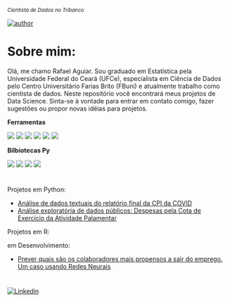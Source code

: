 <sub>*Cientista de Dados no Tribanco*</sub>

[![author](https://img.shields.io/badge/author-Rafael-cyan.svg)](https://www.linkedin.com/in/rafael-g-aguiar-1b513ab6)

# Sobre mim:

Olá, me chamo Rafael Aguiar. Sou graduado em Estatística pela Universidade Federal do Ceará (UFCe), especialista em Ciência de Dados pelo Centro Universitário Farias Brito (FBuni) e atualmente trabalho como cientista de dados. Neste repositório você encontrará meus projetos de Data Science. Sinta-se à vontade para entrar em contato comigo, fazer sugestões ou propor novas idéias para projetos.

**Ferramentas**  

![](https://img.shields.io/badge/Python-informational?style=plastic&logo=Python&logoColor=white&color=blue)
![](https://img.shields.io/badge/R-informational?style=plastic&logo=R&logoColor=white&color=darkblue)
![](https://img.shields.io/badge/SQL-informational?style=plastic&logo=MySQL&logoColor=white&color=teal)
![](https://img.shields.io/badge/Tableau-informational?style=plastic&logo=Tableau&logoColor=white&color=red)
![](https://img.shields.io/badge/Amazon_AWS-232F3E?style=plastic&logo=amazon-aws&logoColor=white)
![](https://img.shields.io/badge/Power_Bi-F2C811?style=plastic&logo=powerbi&logoColor=black)

**Bilbiotecas Py** 

![](https://img.shields.io/badge/Pandas-informational?style=flat&logo=pandas&logoColor=white&color=150458)
![](https://img.shields.io/badge/ScikitLearn-informational?style=flat&logo=scikit-learn&logoColor=white&color=red)
![](https://img.shields.io/badge/NumPy-informational?style=flat&logo=numpy&logoColor=white&color=013243)
![](https://img.shields.io/badge/SciPy-informational?style=flat&logo=scipy&logoColor=white&color=8CAAE6)

# 
Projetos em Python:
* [Análise de dados textuais do relatório final da CPI da COVID](https://github.com/rgaguiar/rgaguiar/blob/main/analise_dados_textuais_CPI_COVID.ipynb)
* [Análise exploratória de dados públicos: Despesas pela Cota de Exercício da Atividade Palamentar](https://github.com/rgaguiar/dados-publicos/blob/master/CotaParlamentar.ipynb)


Projetos em R:

em Desenvolvimento:
* [Prever quais são os colaboradores mais propensos a sair do emprego. Um caso usando Redes Neurais](https://github.com/rgaguiar/deep-learning-RH/blob/main/DeepLearning_RH.ipynb)


 
#
[![Linkedin](https://img.shields.io/badge/-Rafael%20Aguiar-blue?style=flat-square&logo=Linkedin&logoColor=white&link=https://www.linkedin.com/in/rafael-g-aguiar-1b513ab6/)](https://www.linkedin.com/in/rafael-g-aguiar-1b513ab6)


